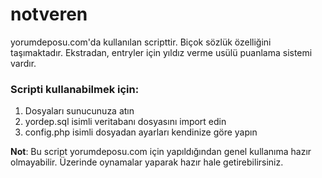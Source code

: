 # notveren

yorumdeposu.com'da kullanılan scripttir.
Biçok sözlük özelliğini taşımaktadır. Ekstradan, entryler için yıldız verme usülü puanlama sistemi vardır.

### Scripti kullanabilmek için:

1. Dosyaları sunucunuza atın
2. yordep.sql isimli veritabanı dosyasını import edin
3. config.php isimli dosyadan ayarları kendinize göre yapın

**Not**: Bu script yorumdeposu.com için yapıldığından genel kullanıma hazır olmayabilir. Üzerinde oynamalar yaparak hazır hale getirebilirsiniz.
